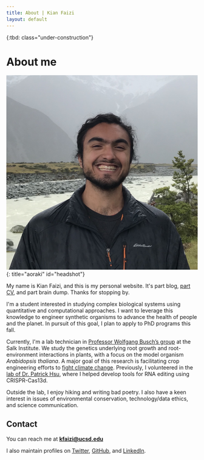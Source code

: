 ```yaml
---
title: About | Kian Faizi
layout: default
---
```


{:tbd: class="under-construction"}

# About me
![headshot](/assets/headshot_web.jpg){: title="aoraki" id="headshot"}

My name is Kian Faizi, and this is my personal website. It's part blog, [part CV], and part brain dump. Thanks for stopping by.

I'm a student interested in studying complex biological systems using quantitative and computational approaches. I want to leverage this knowledge to engineer synthetic organisms to advance the health of people and the planet. In pursuit of this goal, I plan to apply to PhD programs this fall.

Currently, I'm a lab technician in [Professor Wolfgang Busch’s group] at the Salk Institute. We study the genetics underlying root growth and root-environment interactions in plants, with a focus on the model organism _Arabidopsis thaliana_. A major goal of this research is facilitating crop engineering efforts to [fight climate change]. Previously, I volunteered in the [lab of Dr. Patrick Hsu], where I helped develop tools for RNA editing using CRISPR-Cas13d.

Outside the lab, I enjoy hiking and writing bad poetry. I also have a keen interest in issues of environmental conservation, technology/data ethics, and science communication.

## Contact

You can reach me at <b>kfaizi@ucsd.edu</b>

I also maintain profiles on [Twitter], [GitHub], and [LinkedIn].

[part CV]: /cv.html "CV"
[Professor Wolfgang Busch’s group]: https://busch.salk.edu/ "Busch Lab homepage"
[fight climate change]: https://www.salk.edu/science/power-of-plants/ "Harnessing Plants Initiative"
[lab of Dr. Patrick Hsu]: http://patrickhsulab.org/ "Hsu Lab homepage"
[Twitter]: https://www.twitter.com/kianfaizi/ "@kianfaizi"
[GitHub]: https://www.github.com/kfaizi/ "@kfaizi"
[LinkedIn]: https://www.linkedin.com/in/kian-faizi/ "Kian Faizi"

